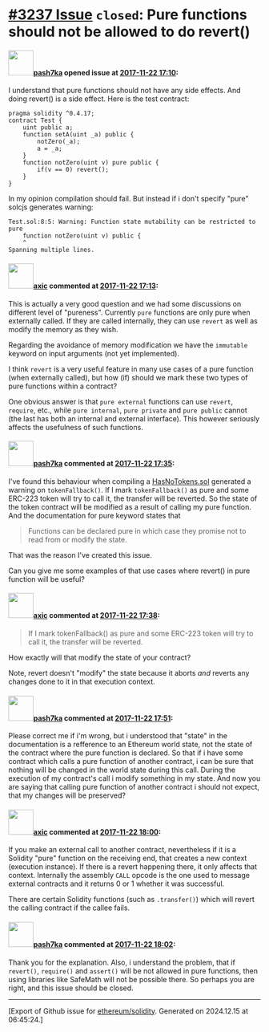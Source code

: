 # [\#3237 Issue](https://github.com/ethereum/solidity/issues/3237) `closed`: Pure functions should not be allowed to do revert()

#### <img src="https://avatars.githubusercontent.com/u/2335215?v=4" width="50">[pash7ka](https://github.com/pash7ka) opened issue at [2017-11-22 17:10](https://github.com/ethereum/solidity/issues/3237):

I understand that pure functions should not have any side effects. And doing revert() is a side effect.
Here is the test contract:
```
pragma solidity ^0.4.17;
contract Test {
    uint public a;
    function setA(uint _a) public {
        notZero(_a);
        a = _a;
    }
    function notZero(uint v) pure public {
        if(v == 0) revert();
    }
}
```
In my opinion compilation should fail. But instead if i don't specify "pure" solcjs generates warning:
```
Test.sol:8:5: Warning: Function state mutability can be restricted to pure
    function notZero(uint v) public {
    ^
Spanning multiple lines.
```

#### <img src="https://avatars.githubusercontent.com/u/20340?v=4" width="50">[axic](https://github.com/axic) commented at [2017-11-22 17:13](https://github.com/ethereum/solidity/issues/3237#issuecomment-346416283):

This is actually a very good question and we had some discussions on different level of "pureness". Currently `pure` functions are only pure when externally called. If they are called internally, they can use `revert` as well as modify the memory as they wish.

Regarding the avoidance of memory modification we have the `immutable` keyword on input arguments (not yet implemented).

I think `revert` is a very useful feature in many use cases of a pure function (when externally called), but how (if) should we mark these two types of pure functions within a contract?

One obvious answer is that `pure external` functions can use `revert`, `require`, etc., while `pure internal`, `pure private`  and `pure public` cannot (the last has both an internal and external interface). This however seriously affects the usefulness of such functions.

#### <img src="https://avatars.githubusercontent.com/u/2335215?v=4" width="50">[pash7ka](https://github.com/pash7ka) commented at [2017-11-22 17:35](https://github.com/ethereum/solidity/issues/3237#issuecomment-346422467):

I've found this behaviour when compiling a [HasNoTokens.sol](https://github.com/OpenZeppelin/zeppelin-solidity/blob/master/contracts/ownership/HasNoTokens.sol) generated a warning on ``tokenFallback()``.
If I mark  ``tokenFallback()`` as pure and some ERC-223 token will try to call it, the transfer will be reverted. So the state of the token contract will be modified as a result of calling my pure function.
And the documentation for pure keyword states that
> Functions can be declared pure in which case they promise not to read from or modify the state.

That was the reason I've created this issue.

Can you give me some examples of that use cases where revert() in pure function will be useful?

#### <img src="https://avatars.githubusercontent.com/u/20340?v=4" width="50">[axic](https://github.com/axic) commented at [2017-11-22 17:38](https://github.com/ethereum/solidity/issues/3237#issuecomment-346423254):

> If I mark tokenFallback() as pure and some ERC-223 token will try to call it, the transfer will be reverted.

How exactly will that modify the state of your contract?

Note, revert doesn't "modify" the state because it aborts *and* reverts any changes done to it in that execution context.

#### <img src="https://avatars.githubusercontent.com/u/2335215?v=4" width="50">[pash7ka](https://github.com/pash7ka) commented at [2017-11-22 17:51](https://github.com/ethereum/solidity/issues/3237#issuecomment-346426714):

Please correct me if i'm wrong, but i understood that "state" in the documentation is a refference to an Ethereum world state, not the state of the contract where the pure function is declared.
So that if i have some contract which calls a pure function of another contract, i can be sure that nothing will be changed in the world state during this call.
During the execution of my contract's call i modify something in my state.
And now you are saying that calling pure function of another contract i should not expect, that my changes will be preserved?

#### <img src="https://avatars.githubusercontent.com/u/20340?v=4" width="50">[axic](https://github.com/axic) commented at [2017-11-22 18:00](https://github.com/ethereum/solidity/issues/3237#issuecomment-346428948):

If you make an external call to another contract, nevertheless if it is a Solidity "pure" function on the receiving end, that creates a new context (execution instance). If there is a revert happening there, it only affects that context. Internally the assembly `CALL` opcode is the one used to message external contracts and it returns 0 or 1 whether it was successful.

There are certain Solidity functions (such as `.transfer()`) which will revert the calling contract if the callee fails.

#### <img src="https://avatars.githubusercontent.com/u/2335215?v=4" width="50">[pash7ka](https://github.com/pash7ka) commented at [2017-11-22 18:02](https://github.com/ethereum/solidity/issues/3237#issuecomment-346429404):

Thank you for the explanation.
Also, i understand the problem, that if ``revert()``, ``require()`` and ``assert()`` will be not allowed in pure functions, then using libraries like SafeMath will not be possible there.
So perhaps you are right, and this issue should be closed.


-------------------------------------------------------------------------------



[Export of Github issue for [ethereum/solidity](https://github.com/ethereum/solidity). Generated on 2024.12.15 at 06:45:24.]
